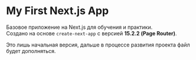 # My First Next.js App

Базовое приложение на Next.js для обучения и практики.    
Создано на основе `create-next-app` с версией **15.2.2 (Page Router)**.

Это лишь начальная версия, дальше в процессе развития проекта файл будет дополняться.